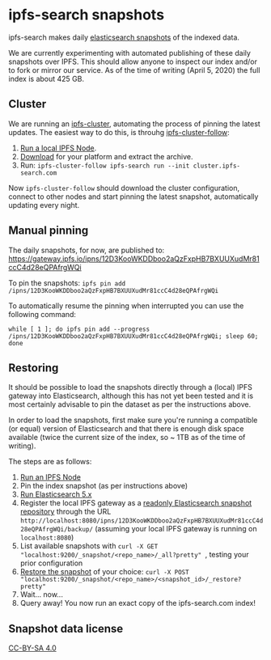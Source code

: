 # ipfs-search snapshots
ipfs-search makes daily [elasticsearch snapshots](https://www.elastic.co/guide/en/elasticsearch/reference/5.6/modules-snapshots.html) of the indexed data.

We are currently experimenting with automated publishing of these daily snapshots over IPFS. This should allow anyone to inspect our index and/or to fork or mirror our service.
As of the time of writing (April 5, 2020) the full index is about 425 GB.

## Cluster
We are running an [ipfs-cluster](https://cluster.ipfs.io/), automating the process of pinning the latest updates. The easiest way to do this, is throuhg [ipfs-cluster-follow](https://cluster.ipfs.io/documentation/collaborative/joining/):

1. [Run a local IPFS Node](https://docs.ipfs.io/how-to/command-line-quick-start/).
2. [Download](https://dist.ipfs.io/#ipfs-cluster-follow) for your platform and extract the archive.
3. Run: `ipfs-cluster-follow ipfs-search run --init cluster.ipfs-search.com`

Now `ipfs-cluster-follow` should download the cluster configuration, connect to other nodes and start pinning the latest snapshot, automatically updating every night.

## Manual pinning
The daily snapshots, for now, are published to: https://gateway.ipfs.io/ipns/12D3KooWKDDboo2aQzFxpHB7BXUUXudMr81ccC4d28eQPAfrgWQi

To pin the snapshots:
`ipfs pin add /ipns/12D3KooWKDDboo2aQzFxpHB7BXUUXudMr81ccC4d28eQPAfrgWQi`

To automatically resume the pinning when interrupted you can use the following command:
```
while [ 1 ]; do ipfs pin add --progress /ipns/12D3KooWKDDboo2aQzFxpHB7BXUUXudMr81ccC4d28eQPAfrgWQi; sleep 60; done
```

## Restoring
It should be possible to load the snapshots directly through a (local) IPFS gateway into Elasticsearch, although this has not yet been tested and it is most certainly advisable to pin the dataset as per the instructions above.

In order to load the snapshots, first make sure you're running a compatible (or equal) version of Elasticsearch and that there is enough disk space available (twice the current size of the index, so ~ 1TB as of the time of writing).

The steps are as follows:

1. [Run an IPFS Node](https://docs.ipfs.io/introduction/usage/)
2. Pin the index snapshot (as per instructions above)
3. [Run Elasticsearch 5.x](https://www.elastic.co/guide/en/elasticsearch/reference/5.6/install-elasticsearch.html)
4. Register the local IPFS gateway as a [readonly Elasticsearch snapshot repository](https://www.elastic.co/guide/en/elasticsearch/reference/5.6/modules-snapshots.html#_read_only_url_repository) through the URL `http://localhost:8080/ipns/12D3KooWKDDboo2aQzFxpHB7BXUUXudMr81ccC4d28eQPAfrgWQi/backup/` (assuming your local IPFS gateway is running on `localhost:8080`)
5. List available snapshots with `curl -X GET "localhost:9200/_snapshot/<repo_name>/_all?pretty"
`, testing your prior configuration
6. [Restore the snapshot](https://www.elastic.co/guide/en/elasticsearch/reference/5.6/modules-snapshots.html#_restore) of your choice: `curl -X POST "localhost:9200/_snapshot/<repo_name>/<snapshot_id>/_restore?pretty"
`
7. Wait... now...
8. Query away! You now run an exact copy of the ipfs-search.com index!

## Snapshot data license
[CC-BY-SA 4.0](https://github.com/idleberg/Creative-Commons-Markdown/blob/master/4.0/by-sa.markdown)
